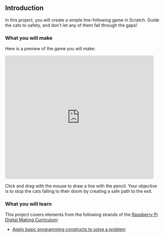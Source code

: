 ## Introduction

In this project, you will create a simple line-following game in Scratch. Guide the cats to safety, and don't let any of them fall through the gaps!

### What you will make

Here is a preview of the game you will make:

<div class="scratch-preview">
  <iframe allowtransparency="true" width="485" height="402" src="https://scratch.mit.edu/projects/embed/59279346/?autostart=false" frameborder="0"></iframe>
</div>

Click and drag with the mouse to draw a line with the pencil. Your objective is to stop the cats falling to their doom by creating a safe path to the exit.

### What you will learn

This project covers elements from the following strands of the [Raspberry Pi Digital Making Curriculum](http://rpf.io/curriculum):

+ [Apply basic programming constructs to solve a problem](https://curriculum.raspberrypi.org/programming/builder/)
